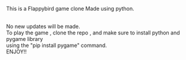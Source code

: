 This is a Flappybird game clone 
Made using python.

<br> 
No new updates will be made.


<br> 
To play the game , clone the repo , and make sure to install python and pygame library <br>
using the "pip install pygame" command. 

<br> 
ENJOY!!
